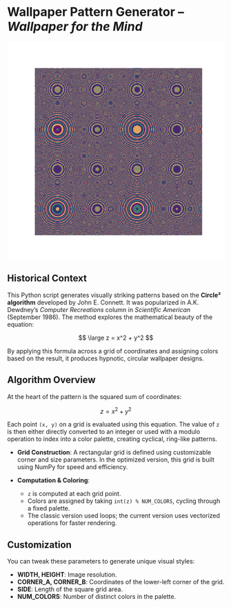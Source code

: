 # Wallpaper Pattern Generator – ***Wallpaper for the Mind***

![Circle](circle_1.png)

## Historical Context

This Python script generates visually striking patterns based on the **Circle² algorithm** developed by John E. Connett. It was popularized in A.K. Dewdney’s *Computer Recreations* column in *Scientific American* (September 1986). The method explores the mathematical beauty of the equation:

$$
\large z = x^2 + y^2
$$

By applying this formula across a grid of coordinates and assigning colors based on the result, it produces hypnotic, circular wallpaper designs.

## Algorithm Overview

At the heart of the pattern is the squared sum of coordinates:

$$
z = x^2 + y^2
$$

Each point `(x, y)` on a grid is evaluated using this equation. The value of `z` is then either directly converted to an integer or used with a modulo operation to index into a color palette, creating cyclical, ring-like patterns.

* **Grid Construction**: A rectangular grid is defined using customizable corner and size parameters. In the optimized version, this grid is built using NumPy for speed and efficiency.

* **Computation & Coloring**:

  * `z` is computed at each grid point.
  * Colors are assigned by taking `int(z) % NUM_COLORS`, cycling through a fixed palette.
  * The classic version used loops; the current version uses vectorized operations for faster rendering.

## Customization

You can tweak these parameters to generate unique visual styles:

* **WIDTH, HEIGHT**: Image resolution.
* **CORNER\_A, CORNER\_B**: Coordinates of the lower-left corner of the grid.
* **SIDE**: Length of the square grid area.
* **NUM\_COLORS**: Number of distinct colors in the palette.


